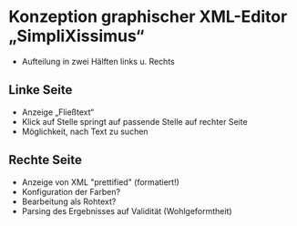 # Konzeption graphischer XML-Editor „SimpliXissimus“

- Aufteilung in zwei Hälften links u. Rechts

## Linke Seite
- Anzeige „Fließtext“
- Klick auf Stelle springt auf passende Stelle auf rechter Seite
- Möglichkeit, nach Text zu suchen

## Rechte Seite

- Anzeige von XML "prettified" (formatiert!)
- Konfiguration der Farben?
- Bearbeitung als Rohtext?
- Parsing des Ergebnisses auf Validität (Wohlgeformtheit)
